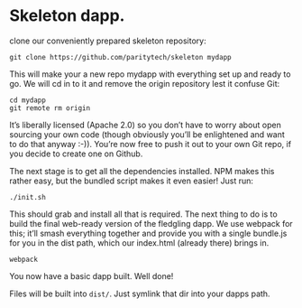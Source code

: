 # Skeleton dapp.

clone our conveniently prepared skeleton repository:

```
git clone https://github.com/paritytech/skeleton mydapp
```

This will make your a new repo mydapp with everything set up and ready to go. We will cd in to it and remove the origin repository lest it confuse Git:

```
cd mydapp
git remote rm origin
```

It’s liberally licensed (Apache 2.0) so you don’t have to worry about open sourcing your own code (though obviously you’ll be enlightened and want to do that anyway :-)). You’re now free to push it out to your own Git repo, if you decide to create one on Github.

The next stage is to get all the dependencies installed. NPM makes this rather easy, but the bundled script makes it even easier! Just run:

```
./init.sh
```

This should grab and install all that is required. The next thing to do is to build the final web-ready version of the fledgling dapp. We use webpack for this; it’ll smash everything together and provide you with a single bundle.js for you in the dist path, which our index.html (already there) brings in.

```
webpack
```

You now have a basic dapp built. Well done!

Files will be built into `dist/`. Just symlink that dir into your dapps path.

